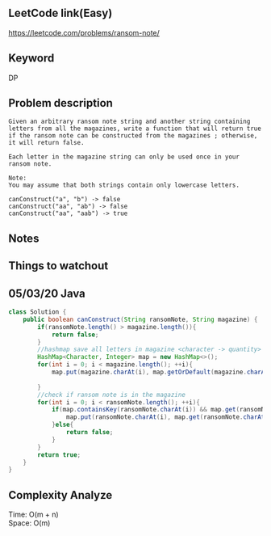 ## LeetCode link(Easy)
https://leetcode.com/problems/ransom-note/

## Keyword
DP

## Problem description
```
Given an arbitrary ransom note string and another string containing letters from all the magazines, write a function that will return true if the ransom note can be constructed from the magazines ; otherwise, it will return false.

Each letter in the magazine string can only be used once in your ransom note.

Note:
You may assume that both strings contain only lowercase letters.

canConstruct("a", "b") -> false
canConstruct("aa", "ab") -> false
canConstruct("aa", "aab") -> true
```



## Notes


## Things to watchout

## 05/03/20 Java

```java
class Solution {
    public boolean canConstruct(String ransomNote, String magazine) {
        if(ransomNote.length() > magazine.length()){
            return false;
        }
        //hashmap save all letters in magazine <character -> quantity>
        HashMap<Character, Integer> map = new HashMap<>();
        for(int i = 0; i < magazine.length(); ++i){
            map.put(magazine.charAt(i), map.getOrDefault(magazine.charAt(i), 0) + 1);
            
        }
        //check if ransom note is in the magazine
        for(int i = 0; i < ransomNote.length(); ++i){
            if(map.containsKey(ransomNote.charAt(i)) && map.get(ransomNote.charAt(i)) >= 1){
                map.put(ransomNote.charAt(i), map.get(ransomNote.charAt(i)) - 1);
            }else{
                return false;
            }
        }
        return true;
    }
}

```
## Complexity Analyze
Time: O(m + n)       \
Space: O(m)